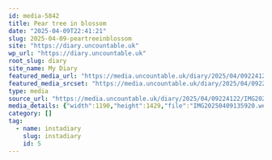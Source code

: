 ```yaml
---
id: media-5842
title: Pear tree in blossom
date: "2025-04-09T22:41:21"
slug: 2025-04-09-peartreeinblossom
site: "https://diary.uncountable.uk"
wp_url: "https://diary.uncountable.uk"
root_slug: diary
site_name: My Diary
featured_media_url: "https://media.uncountable.uk/diary/2025/04/09224122/IMG20250409135920.webp"
featured_media_srcset: "https://media.uncountable.uk/diary/2025/04/09224122/IMG20250409135920-250x300.webp 250w, https://media.uncountable.uk/diary/2025/04/09224122/IMG20250409135920-853x1024.webp 853w, https://media.uncountable.uk/diary/2025/04/09224122/IMG20250409135920-150x150.webp 150w, https://media.uncountable.uk/diary/2025/04/09224122/IMG20250409135920-533x640.webp 533w, https://media.uncountable.uk/diary/2025/04/09224122/IMG20250409135920.webp 1190w"
type: media
source_url: "https://media.uncountable.uk/diary/2025/04/09224122/IMG20250409135920.webp"
media_details: {"width":1190,"height":1429,"file":"IMG20250409135920.webp","filesize":174790,"sizes":{"medium":{"file":"IMG20250409135920-250x300.webp","width":250,"height":300,"filesize":32568,"mime_type":"image/webp","source_url":"https://media.uncountable.uk/diary/2025/04/09224122/IMG20250409135920-250x300.webp"},"large":{"file":"IMG20250409135920-853x1024.webp","width":853,"height":1024,"filesize":188754,"mime_type":"image/webp","source_url":"https://media.uncountable.uk/diary/2025/04/09224122/IMG20250409135920-853x1024.webp"},"thumbnail":{"file":"IMG20250409135920-150x150.webp","width":150,"height":150,"filesize":19142,"mime_type":"image/webp","source_url":"https://media.uncountable.uk/diary/2025/04/09224122/IMG20250409135920-150x150.webp"},"mobwidth":{"file":"IMG20250409135920-533x640.webp","width":533,"height":640,"filesize":96304,"mime_type":"image/webp","source_url":"https://media.uncountable.uk/diary/2025/04/09224122/IMG20250409135920-533x640.webp"},"full":{"file":"IMG20250409135920.webp","width":1190,"height":1429,"mime_type":"image/webp","source_url":"https://media.uncountable.uk/diary/2025/04/09224122/IMG20250409135920.webp"}},"image_meta":{"aperture":"0","credit":"","camera":"","caption":"","created_timestamp":"0","copyright":"","focal_length":"0","iso":"0","shutter_speed":"0","title":"","orientation":"0","keywords":[]}}
category: []
tag:
  - name: instadiary
    slug: instadiary
    id: 5
---
```


